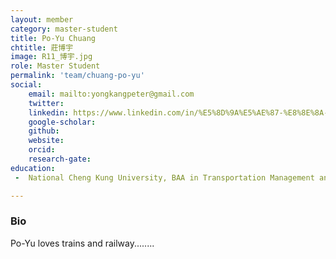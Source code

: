 ```yaml
---
layout: member
category: master-student
title: Po-Yu Chuang
chtitle: 莊博宇
image: R11_博宇.jpg
role: Master Student
permalink: 'team/chuang-po-yu'
social:
    email: mailto:yongkangpeter@gmail.com
    twitter:
    linkedin: https://www.linkedin.com/in/%E5%8D%9A%E5%AE%87-%E8%8E%8A-65772416b?utm_source=share&utm_campaign=share_via&utm_content=profile&utm_medium=android_app 
    google-scholar:
    github: 
    website: 
    orcid: 
    research-gate: 
education:
 -  National Cheng Kung University, BAA in Transportation Management and Science (2022)

---
```


<h3>Bio</h3>
Po-Yu loves trains and railway........
